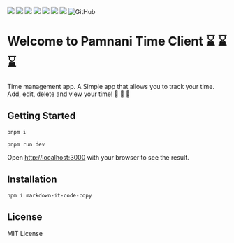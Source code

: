 
 ![](https://img.shields.io/badge/Code%20Style-Standard-brightgreen.svg) ![](https://img.shields.io/badge/Code%20Style-Prettier-brightgreen.svg) ![](https://img.shields.io/badge/Code%20Style-ESLint-brightgreen.svg) ![](https://img.shields.io/badge/Code%20Style-Typescript-blue.svg) ![](https://img.shields.io/badge/Code%20Style-NextJS-blue.svg) ![](https://img.shields.io/badge/Code%20Style-ReactJS-blue.svg) ![](https://img.shields.io/badge/Code%20Style-Markdown-blue.svg) ![GitHub](https://img.shields.io/github/license/Naereen/StrapDown.js.svg)

# Welcome to Pamnani Time Client :hourglass:  :hourglass:  :hourglass: &nbsp;

Time management app. A Simple app that allows you to track your time. Add, edit, delete and view your time! :rocket: :rocket: :rocket:

## Getting Started

```
pnpm i 
```

```
pnpm run dev 
```

Open [http://localhost:3000](http://localhost:3000) with your browser to see the result.

## Installation

```
npm i markdown-it-code-copy
```

## License

MIT License
